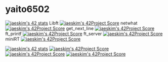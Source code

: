 # yaito6502
[![jaeskim's 42 stats](https://badge42.herokuapp.com/api/stats/yaito?cursus=42cursus)](https://github.com/JaeSeoKim/badge42)
Libft
[![jaeskim's 42Project Score](https://badge42.herokuapp.com/api/project/yaito/Libft)](https://github.com/JaeSeoKim/badge42)
netwhat
[![jaeskim's 42Project Score](https://badge42.herokuapp.com/api/project/yaito/netwhat)](https://github.com/JaeSeoKim/badge42)
get_next_line
[![jaeskim's 42Project Score](https://badge42.herokuapp.com/api/project/yaito/get_next_line)](https://github.com/JaeSeoKim/badge42)
ft_printf
[![jaeskim's 42Project Score](https://badge42.herokuapp.com/api/project/yaito/ft_printf)](https://github.com/JaeSeoKim/badge42)
ft_server
[![jaeskim's 42Project Score](https://badge42.herokuapp.com/api/project/yaito/ft_server)](https://github.com/JaeSeoKim/badge42)
miniRT
[![jaeskim's 42Project Score](https://badge42.herokuapp.com/api/project/yaito/miniRT)](https://github.com/JaeSeoKim/badge42)

[![jaeskim's 42 stats](https://badge42.herokuapp.com/api/stats/yaito?cursus=Reloaded)](https://github.com/JaeSeoKim/badge42)
[![jaeskim's 42Project Score](https://badge42.herokuapp.com/api/project/yaito/ft_mini_ls)](https://github.com/JaeSeoKim/badge42)
[![jaeskim's 42Project Score](https://badge42.herokuapp.com/api/project/yaito/hello_node)](https://github.com/JaeSeoKim/badge42)
[![jaeskim's 42Project Score](https://badge42.herokuapp.com/api/project/yaito/hello_vue)](https://github.com/JaeSeoKim/badge42)
